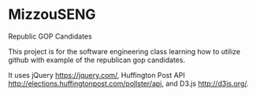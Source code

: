 # MizzouSENG
Republic GOP Candidates

This project is for the software engineering class learning how to utilize github with example of the republican gop candidates.

It uses jQuery https://jquery.com/, Huffington Post API http://elections.huffingtonpost.com/pollster/api, and D3.js http://d3js.org/. 
